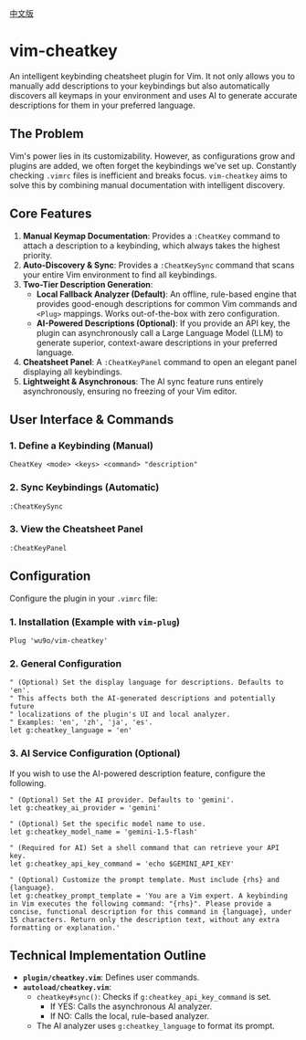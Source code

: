 [中文版](README.zh.md)

# vim-cheatkey

An intelligent keybinding cheatsheet plugin for Vim. It not only allows you to manually add descriptions to your keybindings but also automatically discovers all keymaps in your environment and uses AI to generate accurate descriptions for them in your preferred language.

## The Problem

Vim's power lies in its customizability. However, as configurations grow and plugins are added, we often forget the keybindings we've set up. Constantly checking `.vimrc` files is inefficient and breaks focus. `vim-cheatkey` aims to solve this by combining manual documentation with intelligent discovery.

## Core Features

1.  **Manual Keymap Documentation**: Provides a `:CheatKey` command to attach a description to a keybinding, which always takes the highest priority.
2.  **Auto-Discovery & Sync**: Provides a `:CheatKeySync` command that scans your entire Vim environment to find all keybindings.
3.  **Two-Tier Description Generation**:
    *   **Local Fallback Analyzer (Default)**: An offline, rule-based engine that provides good-enough descriptions for common Vim commands and `<Plug>` mappings. Works out-of-the-box with zero configuration.
    *   **AI-Powered Descriptions (Optional)**: If you provide an API key, the plugin can asynchronously call a Large Language Model (LLM) to generate superior, context-aware descriptions in your preferred language.
4.  **Cheatsheet Panel**: A `:CheatKeyPanel` command to open an elegant panel displaying all keybindings.
5.  **Lightweight & Asynchronous**: The AI sync feature runs entirely asynchronously, ensuring no freezing of your Vim editor.

## User Interface & Commands

### 1. Define a Keybinding (Manual)
`CheatKey <mode> <keys> <command> "description"`

### 2. Sync Keybindings (Automatic)
`:CheatKeySync`

### 3. View the Cheatsheet Panel
`:CheatKeyPanel`

## Configuration

Configure the plugin in your `.vimrc` file:

### 1. Installation (Example with `vim-plug`)
```vim
Plug 'wu9o/vim-cheatkey'
```

### 2. General Configuration
```vim
" (Optional) Set the display language for descriptions. Defaults to 'en'.
" This affects both the AI-generated descriptions and potentially future
" localizations of the plugin's UI and local analyzer.
" Examples: 'en', 'zh', 'ja', 'es'.
let g:cheatkey_language = 'en'
```

### 3. AI Service Configuration (Optional)

If you wish to use the AI-powered description feature, configure the following.

```vim
" (Optional) Set the AI provider. Defaults to 'gemini'.
let g:cheatkey_ai_provider = 'gemini'

" (Optional) Set the specific model name to use.
let g:cheatkey_model_name = 'gemini-1.5-flash'

" (Required for AI) Set a shell command that can retrieve your API key.
let g:cheatkey_api_key_command = 'echo $GEMINI_API_KEY'

" (Optional) Customize the prompt template. Must include {rhs} and {language}.
let g:cheatkey_prompt_template = 'You are a Vim expert. A keybinding in Vim executes the following command: "{rhs}". Please provide a concise, functional description for this command in {language}, under 15 characters. Return only the description text, without any extra formatting or explanation.'
```

## Technical Implementation Outline

- **`plugin/cheatkey.vim`**: Defines user commands.
- **`autoload/cheatkey.vim`**:
  - `cheatkey#sync()`: Checks if `g:cheatkey_api_key_command` is set.
    - If YES: Calls the asynchronous AI analyzer.
    - If NO: Calls the local, rule-based analyzer.
  - The AI analyzer uses `g:cheatkey_language` to format its prompt.